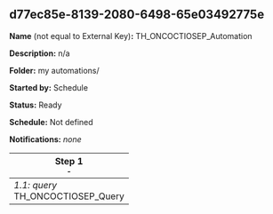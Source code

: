 ## d77ec85e-8139-2080-6498-65e03492775e

**Name** (not equal to External Key)**:** TH_ONCOCTIOSEP_Automation

**Description:** n/a

**Folder:** my automations/

**Started by:** Schedule

**Status:** Ready

**Schedule:** Not defined

**Notifications:** _none_


| Step 1<br>_<small>-</small>_ |
| --- |
| _1.1: query_<br>TH_ONCOCTIOSEP_Query |

